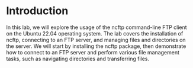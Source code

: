 # Introduction

In this lab, we will explore the usage of the ncftp command-line FTP client on the Ubuntu 22.04 operating system. The lab covers the installation of ncftp, connecting to an FTP server, and managing files and directories on the server. We will start by installing the ncftp package, then demonstrate how to connect to an FTP server and perform various file management tasks, such as navigating directories and transferring files.
